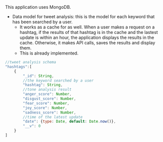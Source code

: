 This application uses MongoDB.

- Data model for tweet analysis: this is the model for each keyword that has been searched by a user. 
  - It works as a cache for as well. When a user makes a request on a hashtag, if the results of that hashtag is in the cache and the lastest update is within an hour, the application displays the results in the cache. Otherwise, it makes API calls, saves the results and display them.
  - This is already implemented.

```javascript
//tweet analysis schema
"hashtags":[
    {
        "_id": String,
        //the keyword searched by a user
    	"hashtag": String,
        //tone analysis result
    	"anger_score": Number,
		"disgust_score": Number,
		"fear_score": Number,
		"joy_score": Number,
		"sadness_score": Number,
        //time of the latest update
		"date": {type: Date, default: Date.now()},
        "__v": 0
    } 
]
```
